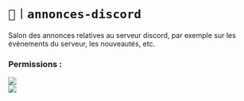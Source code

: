 # `📢︱annonces-discord`
Salon des annonces relatives au serveur discord, par exemple sur les
évènements du serveur, les nouveautés, etc.

### Permissions :
![](https://img.shields.io/badge/Lecture-OUI-green?style=for-the-badge) <br/>
![](https://img.shields.io/badge/Ecriture-NON-red?style=for-the-badge)
